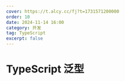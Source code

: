 ```yaml
---
cover: https://t.alcy.cc/fj?t=1731571200000
order: 10
date: 2024-11-14 16:00
category: 开发
tag: TypeScript
excerpt: false
---
```


# TypeScript 泛型
